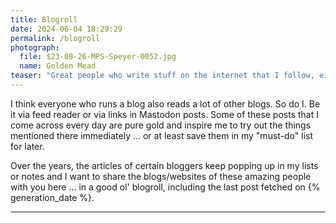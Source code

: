 ```yaml
---
title: Blogroll
date: 2024-06-04 18:29:29
permalink: /blogroll
photograph:
  file: $23-08-26-MPS-Speyer-0052.jpg
  name: Golden Mead
teaser: "Great people who write stuff on the internet that I follow, either on Mastodon or via feed"
---
```


I think everyone who runs a blog also reads a lot of other blogs. So do I. Be it via feed reader or via links in Mastodon posts. Some of these posts that I come across every day are pure gold and inspire me to try out the things mentioned there immediately ... or at least save them in my "must-do" list for later. 

Over the years, the articles of certain bloggers keep popping up in my lists or notes and I want to share the blogs/websites of these amazing people with you here ... in a good ol' blogroll, including the last post fetched on {% generation_date %}.

---
